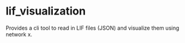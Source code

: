 # lif_visualization
Provides a cli tool to read in LIF files (JSON) and visualize them using network x.
